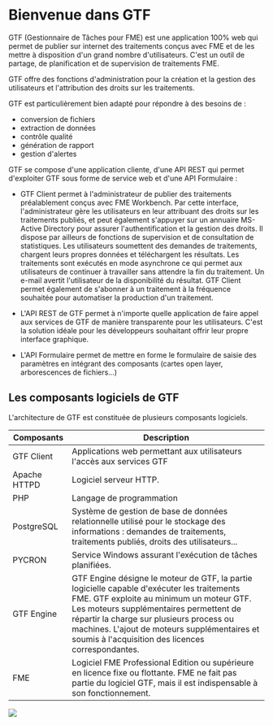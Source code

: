 

# Bienvenue dans GTF


GTF (Gestionnaire de Tâches pour FME) est une application 100% web qui permet de publier sur internet des traitements conçus avec FME et de les mettre à disposition d&#39;un grand nombre d&#39;utilisateurs. C&#39;est un outil de partage, de planification et de supervision de traitements FME.

GTF offre des fonctions d&#39;administration pour la création et la gestion des utilisateurs et l&#39;attribution des droits sur les traitements.

GTF est particulièrement bien adapté pour répondre à des besoins de :

-  conversion de fichiers
- extraction de données
- contrôle qualité
- génération de rapport
- gestion d&#39;alertes

GTF se compose d'une application cliente, d&#39;une API REST qui permet d&#39;exploiter GTF sous forme de service web et d&#39;une API Formulaire :

- GTF Client permet à l&#39;administrateur de publier des traitements préalablement conçus avec FME Workbench. Par cette interface, l&#39;administrateur gère les utilisateurs en leur attribuant des droits sur les traitements publiés, et peut également  s&#39;appuyer sur un annuaire MS-Active Directory pour assurer l&#39;authentification et la gestion des droits. Il dispose par ailleurs de fonctions de supervision et de consultation de statistiques. Les utilisateurs soumettent des demandes de traitements, chargent leurs propres données et téléchargent les résultats. Les traitements sont exécutés en mode asynchrone ce qui permet aux utilisateurs de continuer à travailler sans attendre la fin du traitement. Un e-mail avertit l&#39;utilisateur de la disponibilité du résultat. GTF Client permet également  de s&#39;abonner à un traitement à la fréquence souhaitée pour automatiser la production d&#39;un traitement.

- L&#39;API REST de GTF permet à n&#39;importe quelle application de faire appel aux services de GTF de manière transparente pour les utilisateurs. C&#39;est la solution idéale pour les développeurs souhaitant offrir leur propre interface graphique.

- L&#39;API Formulaire permet de mettre en forme le formulaire de saisie des paramètres en intégrant des composants (cartes open layer, arborescences de fichiers…)

 ## Les composants logiciels de GTF

L&#39;architecture de GTF est constituée de plusieurs composants logiciels.

| Composants | Description |
| --- | --- |
| GTF Client | Applications web  permettant aux utilisateurs l&#39;accès aux services GTF |
| Apache HTTPD | Logiciel serveur HTTP. |
| PHP | Langage de programmation |
| PostgreSQL | Système de gestion de base de données relationnelle utilisé pour le stockage des informations : demandes de traitements, traitements publiés, droits des utilisateurs...   |
| PYCRON | Service Windows assurant l&#39;exécution de tâches planifiées. |
| GTF Engine | GTF Engine désigne le moteur de GTF, la partie logicielle capable d&#39;exécuter les traitements FME. GTF exploite au minimum un moteur GTF. Les moteurs supplémentaires permettent de répartir la charge sur plusieurs process ou machines. L&#39;ajout de moteurs supplémentaires et soumis à l&#39;acquisition des licences correspondantes.  |
| FME | Logiciel FME Professional Edition ou supérieure en licence fixe ou flottante. FME ne fait pas partie du logiciel GTF, mais il est indispensable à son fonctionnement. |

 ![](./)


